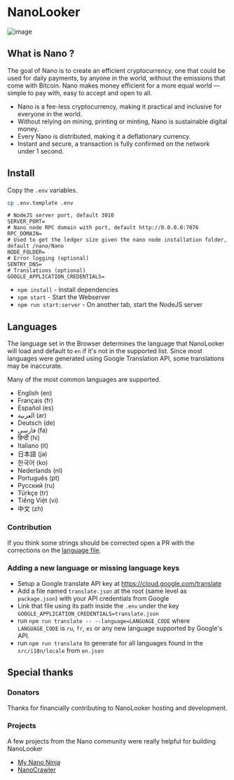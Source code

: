 # NanoLooker

![image](https://user-images.githubusercontent.com/19352322/115473119-212dff00-a209-11eb-922c-ba37838318f6.png)

## What is Nano ?

The goal of Nano is to create an efficient cryptocurrency, one that could be used for daily payments, by anyone in the world, without the emissions that come with Bitcoin.
Nano makes money efficient for a more equal world — simple to pay with, easy to accept and open to all.

- Nano is a fee-less cryptocurrency, making it practical and inclusive for everyone in the world.
- Without relying on mining, printing or minting, Nano is sustainable digital money.
- Every Nano is distributed, making it a deflationary currency.
- Instant and secure, a transaction is fully confirmed on the network under 1 second.

## Install

Copy the `.env` variables.

```bash
cp .env.template .env
```

```env
# NodeJS server port, default 3010
SERVER_PORT=
# Nano node RPC domain with port, default http://0.0.0.0:7076
RPC_DOMAIN=
# Used to get the ledger size given the nano node installation folder, default /nano/Nano
NODE_FOLDER=
# Error logging (optional)
SENTRY_DNS=
# Translations (optional)
GOOGLE_APPLICATION_CREDENTIALS=
```

- `npm install` - Install dependencies
- `npm start` - Start the Webserver
- `npm run start:server` - On another tab, start the NodeJS server

## Languages

The language set in the Browser determines the language that NanoLooker will load and default to `en` if it's not in the supported list. Since most languages were generated using Google Translation API, some translations may be inaccurate.

Many of the most common languages are supported.

- English (en)
- Français (fr)
- Español (es)
- العربية (ar)
- Deutsch (de)
- فارسی (fa)
- हिन्दी (hi)
- Italiano (it)
- 日本語 (ja)
- 한국어 (ko)
- Nederlands (nl)
- Português (pt)
- Pусский (ru)
- Türkçe (tr)
- Tiếng Việt (vi)
- 中文 (zh)

### Contribution

If you think some strings should be corrected open a PR with the corrections on the [language file](https://github.com/running-coder/nanolooker/tree/master/src/i18n/locales).

### Adding a new language or missing language keys

- Setup a Google translate API key at https://cloud.google.com/translate
- Add a file named `translate.json` at the root (same level as `package.json`) with your API credentials from Google
- Link that file using its path inside the `.env` under the key `GOOGLE_APPLICATION_CREDENTIALS=translate.json`
- run `npm run translate -- --language=LANGUAGE_CODE` where `LANGUAGE_CODE` is `ru`, `fr`, `es` or any new language supported by Google's API.
- run `npm run translate` to generate for all languages found in the `src/i18n/locale` from `en.json`

## Special thanks

### Donators

Thanks for financially contributing to NanoLooker hosting and development.

### Projects

A few projects from the Nano community were really helpful for building NanoLooker

- [My Nano Ninja](https://mynano.ninja/)
- [NanoCrawler](https://nanocrawler.cc/)
